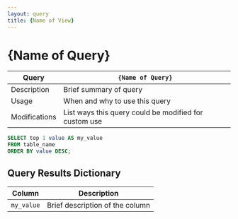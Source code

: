 ```yaml
---
layout: query
title: {Name of View}
---
```


# {Name of Query}

Query | `{Name of Query}`
---|---
Description| Brief summary of query
Usage| When and why to use this query
Modifications| List ways this query could be modified for custom use

```sql
SELECT top 1 value AS my_value
FROM table_name
ORDER BY value DESC;
```

## Query Results Dictionary
Column | Description
---|---
`my_value`| Brief description of the column
